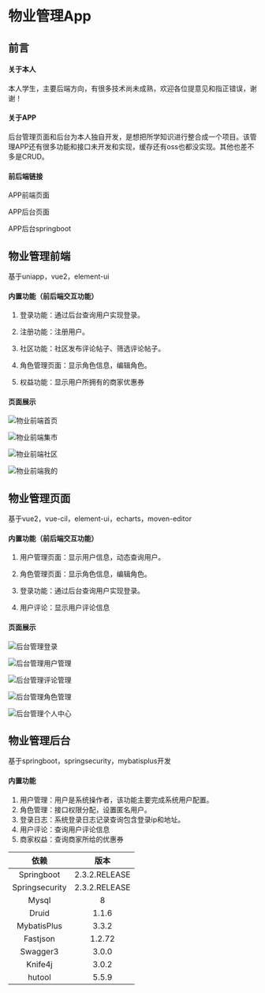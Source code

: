 # 物业管理App

## 前言

#### 关于本人

本人学生，主要后端方向，有很多技术尚未成熟，欢迎各位提意见和指正错误，谢谢！

#### 关于APP

后台管理页面和后台为本人独自开发，是想把所学知识进行整合成一个项目。该管理APP还有很多功能和接口未开发和实现，缓存还有oss也都没实现。其他也差不多是CRUD。

#### 前后端链接

APP前端页面

APP后台页面

APP后台springboot

## 物业管理前端

基于uniapp，vue2，element-ui

#### 内置功能（前后端交互功能）

1. 登录功能：通过后台查询用户实现登录。

2. 注册功能：注册用户。

3. 社区功能：社区发布评论帖子、筛选评论帖子。

4. 角色管理页面：显示角色信息，编辑角色。

5. 权益功能：显示用户所拥有的商家优惠券

   

#### 页面展示

![物业前端首页](C:\Users\admin\Desktop\大三下\web前端开发\1811030048-陈祁天-web大作业\物业前端首页.png)

![物业前端集市](C:\Users\admin\Desktop\大三下\web前端开发\1811030048-陈祁天-web大作业\物业前端集市.png)

![物业前端社区](C:\Users\admin\Desktop\大三下\web前端开发\1811030048-陈祁天-web大作业\物业前端社区.png)

![物业前端我的](C:\Users\admin\Desktop\大三下\web前端开发\1811030048-陈祁天-web大作业\物业前端我的.png)

## 物业管理页面

基于vue2，vue-cil，element-ui，echarts，moven-editor

#### 内置功能（前后端交互功能）

1. 用户管理页面：显示用户信息，动态查询用户。

2. 角色管理页面：显示角色信息，编辑角色。

3. 登录功能：通过后台查询用户实现登录。

4. 用户评论：显示用户评论信息

   

#### 页面展示

![后台管理登录](C:\Users\admin\Desktop\大三下\web前端开发\1811030048-陈祁天-web大作业\后台管理登录.png)

![后台管理用户管理](C:\Users\admin\Desktop\大三下\web前端开发\1811030048-陈祁天-web大作业\后台管理用户管理.png)



![后台管理评论管理](C:\Users\admin\Desktop\大三下\web前端开发\1811030048-陈祁天-web大作业\后台管理评论管理.png)

![后台管理角色管理](C:\Users\admin\Desktop\大三下\web前端开发\1811030048-陈祁天-web大作业\后台管理角色管理.png)

![后台管理个人中心](C:\Users\admin\Desktop\大三下\web前端开发\1811030048-陈祁天-web大作业\后台管理个人中心.png)

## 物业管理后台

基于springboot，springsecurity，mybatisplus开发

#### 内置功能

1. 用户管理：用户是系统操作者，该功能主要完成系统用户配置。
2. 角色管理：接口权限分配，设置匿名用户。
3. 登录日志：系统登录日志记录查询包含登录ip和地址。
4. 用户评论：查询用户评论信息
5. 商家权益：查询商家所给的优惠券



|      依赖      |     版本      |
| :------------: | :-----------: |
|   Springboot   | 2.3.2.RELEASE |
| Springsecurity | 2.3.2.RELEASE |
|     Mysql      |       8       |
|     Druid      |     1.1.6     |
|  MybatisPlus   |     3.3.2     |
|    Fastjson    |    1.2.72     |
|    Swagger3    |     3.0.0     |
|    Knife4j     |     3.0.2     |
|     hutool     |     5.5.9     |

